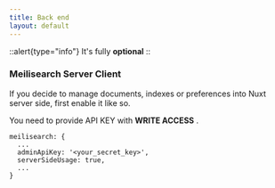 ```yaml
---
title: Back end
layout: default
---
```


::alert{type="info"}
It's fully **optional** 
::


###  Meilisearch Server Client

If you decide to manage documents, indexes or preferences into Nuxt server side, first enable it like so.

You need to provide API KEY with **WRITE ACCESS** .

```ts{}[nuxt.config.js]
meilisearch: {
  ...
  adminApiKey: '<your_secret_key>',
  serverSideUsage: true,
  ...
}
```
